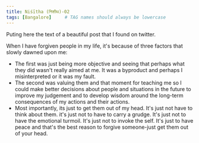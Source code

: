 ```yaml
---
title: Niśītha (निशीथ)-02
tags: [Bangalore]     # TAG names should always be lowercase
---
```

Puting here the text of a beautiful post that I found on twitter. 

When I have forgiven people in my life, it's because of three factors that slowly dawned upon me:
- The first was just being more objective and seeing that perhaps what they did wasn't really aimed at me. It was a byproduct and perhaps I misinterpreted or it was my fault.
- The second was valuing them and that moment for teaching me so I could make better decisions about people and situations in the future to improve my judgement and to develop wisdom around the long-term consequences of my actions and their actions.
- Most importantly, its just to get them out of my head. It's just not have to think about them. it's just not to have to carry a grudge. It's just not to have the emotional turmoil. It's just not to invoke the self. It's just to have peace and that's the best reason to forgive someone-just get them out of your head.
